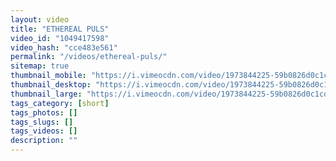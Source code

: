 ```yaml
---
layout: video
title: "ETHEREAL PULS"
video_id: "1049417598"
video_hash: "cce483e561"
permalink: "/videos/ethereal-puls/"
sitemap: true
thumbnail_mobile: "https://i.vimeocdn.com/video/1973844225-59b0826d0c1cd6a9e7a08e9f96fc292931eb7eb35014568e74d8686f6841395a-d_640x360?&r=pad&region=us"
thumbnail_desktop: "https://i.vimeocdn.com/video/1973844225-59b0826d0c1cd6a9e7a08e9f96fc292931eb7eb35014568e74d8686f6841395a-d_960x540?&r=pad&region=us"
thumbnail_large: "https://i.vimeocdn.com/video/1973844225-59b0826d0c1cd6a9e7a08e9f96fc292931eb7eb35014568e74d8686f6841395a-d_1280x720?&r=pad&region=us"
tags_category: [short]
tags_photos: []
tags_slugs: []
tags_videos: []
description: ""
---
```


